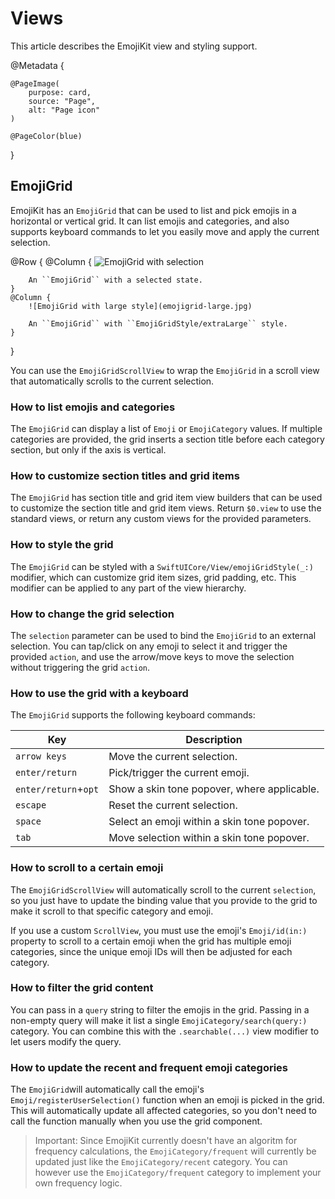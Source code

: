 # Views

This article describes the EmojiKit view and styling support.

@Metadata {
    
    @PageImage(
        purpose: card,
        source: "Page",
        alt: "Page icon"
    )
    
    @PageColor(blue)
}


## EmojiGrid

EmojiKit has an ``EmojiGrid`` that can be used to list and pick emojis in a horizontal or vertical grid. It can list emojis and categories, and also supports keyboard commands to let you easily move and apply the current selection.

@Row {
    @Column {
        ![EmojiGrid with selection](emojigrid-selection.jpg)
        
        An ``EmojiGrid`` with a selected state.
    }
    @Column {
        ![EmojiGrid with large style](emojigrid-large.jpg)
        
        An ``EmojiGrid`` with ``EmojiGridStyle/extraLarge`` style.
    }
}

You can use the ``EmojiGridScrollView`` to wrap the ``EmojiGrid`` in a scroll view that automatically scrolls to the current selection.


### How to list emojis and categories

The ``EmojiGrid`` can display a list of ``Emoji`` or ``EmojiCategory`` values. If multiple categories are provided, the grid inserts a section title before each category section, but only if the axis is vertical.


### How to customize section titles and grid items

The ``EmojiGrid`` has section title and grid item view builders that can be used to customize the section title and grid item views. Return `$0.view` to use the standard views, or return any custom views for the provided parameters.


### How to style the grid

The ``EmojiGrid`` can be styled with a ``SwiftUICore/View/emojiGridStyle(_:)`` modifier, which can customize grid item sizes, grid padding, etc. This modifier can be applied to any part of the view hierarchy.


### How to change the grid selection

The `selection` parameter can be used to bind the ``EmojiGrid`` to an external selection. You can tap/click on any emoji to select it and trigger the provided `action`, and use the arrow/move keys to move the selection without triggering the grid `action`.


### How to use the grid with a keyboard

The ``EmojiGrid`` supports the following keyboard commands:

Key                  | Description                          
-------------------- | ------------------------------------- 
`arrow keys`         | Move the current selection.  
`enter/return`       | Pick/trigger the current emoji.           
`enter/return`+`opt` | Show a skin tone popover, where applicable.            
`escape`             | Reset the current selection.            
`space`              | Select an emoji within a skin tone popover.            
`tab`                | Move selection within a skin tone popover.


### How to scroll to a certain emoji

The ``EmojiGridScrollView`` will automatically scroll to the current `selection`, so you just have to update the binding value that you provide to the grid to make it scroll to that specific category and emoji.

If you use a custom `ScrollView`, you must use the emoji's ``Emoji/id(in:)`` property to scroll to a certain emoji when the grid has multiple emoji categories, since the unique emoji IDs will then be adjusted for each category.


### How to filter the grid content

You can pass in a `query` string to filter the emojis in the grid. Passing in a non-empty query will make it list a single ``EmojiCategory/search(query:)`` category. You can combine this with the `.searchable(...)` view modifier to let users modify the query.


### How to update the recent and frequent emoji categories

The ``EmojiGrid``will automatically call the emoji's ``Emoji/registerUserSelection()`` function when an emoji is picked in the grid. This will automatically update all affected categories, so you don't need to call the function manually when you use the grid component.

> Important: Since EmojiKit currently doesn't have an algoritm for frequency calculations, the ``EmojiCategory/frequent`` will currently be updated just like the ``EmojiCategory/recent`` category. You can however use the ``EmojiCategory/frequent`` category to implement your own frequency logic.

